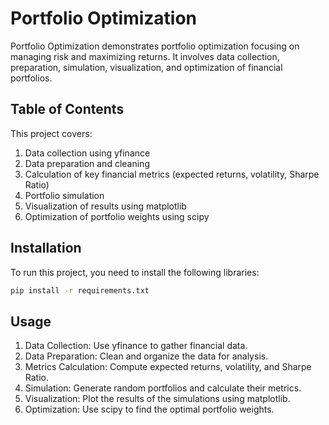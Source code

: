 # Portfolio Optimization

Portfolio Optimization demonstrates portfolio optimization focusing on managing risk and maximizing returns. It involves data collection, preparation, simulation, visualization, and optimization of financial portfolios.

## Table of Contents
This project covers:

1.	Data collection using yfinance
2.	Data preparation and cleaning
3.	Calculation of key financial metrics (expected returns, volatility, Sharpe Ratio)
4.	Portfolio simulation
5.	Visualization of results using matplotlib
6.	Optimization of portfolio weights using scipy

## Installation
To run this project, you need to install the following libraries:

```bash
pip install -r requirements.txt
```

## Usage

1.	Data Collection: Use yfinance to gather financial data.
2.	Data Preparation: Clean and organize the data for analysis.
3.	Metrics Calculation: Compute expected returns, volatility, and Sharpe Ratio.
4.	Simulation: Generate random portfolios and calculate their metrics.
5.	Visualization: Plot the results of the simulations using matplotlib.
6.	Optimization: Use scipy to find the optimal portfolio weights.

